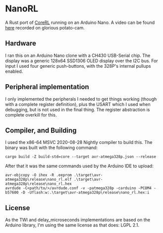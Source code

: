 # NanoRL

A Rust port of [CoreRL](https://www.roguelikeeducation.org/2.html) running on an Arduino Nano. A video can be found [here](https://youtu.be/srZrWjXdAHU) recorded on glorious potato-cam.

## Hardware

I ran this on an Arduino Nano clone with a CH430 USB-Serial chip. The display was a generic 128x64 SSD1306 OLED display over the I2C bus. For input I used four generic push-buttons, with the 328P's internal pullups enabled.

## Peripheral implementation

I only implemented the peripherals I needed to get things working (though with a complete register definition), plus the USART which I used when debugging, but is not used in the final thing. The register abstraction is complete overkill for this.

## Compiler, and Building

I used the x86-64 MSVC 2020-08-28 Nightly compiler to build this. The binary was built with the following command:

    cargo build -Z build-std=core --target avr-atmega328p.json --release

After that it was the same commands used by the Arduino IDE to upload:

    avr-objcopy -O ihex -R .eeprom .\target\avr-atmega328p\release\nano_rl.elf .\target\avr-atmega328p\release\nano_rl.hex
    avrdude -C<path/to/>/avrdude.conf -v -patmega328p -carduino -PCOM4 -b57600 -D -Uflash:w:.\target\avr-atmega328p\release\nano_rl.hex:i

## License

As the TWI and delay_microseconds implementations are based on the Arduino library, I'm using the same license as that does: LGPL 2.1.